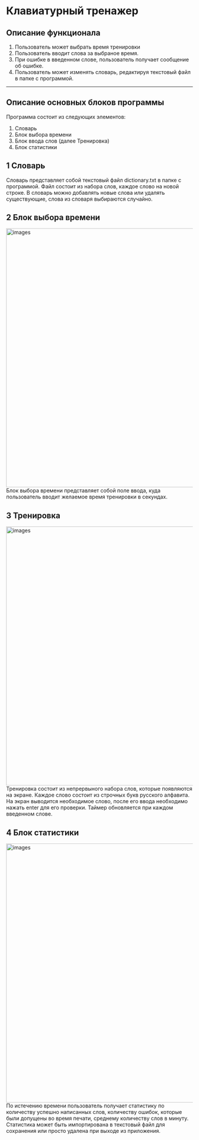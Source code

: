 # Клавиатурный тренажер
## Описание функционала
1) Пользователь может выбрать время тренировки
2) Пользователь вводит слова за выбраное время.
3) При ошибке в введенном слове, пользователь получает сообщение об ошибке.
4) Пользователь может изменять словарь, редактируя текстовый файл в папке с программой.

<hr>

## Описание основных блоков программы
Программа состоит из следующих элементов:
1) Словарь
2) Блок выбора времени 
3) Блок ввода слов (далее Тренировка)
4) Блок статистики

## 1 Словарь
Словарь представляет собой текстовый файл dictionary.txt в папке с программой. Файл состоит из набора слов, каждое слово на новой строке. В словарь можно добавлять новые слова или удалять существующие, слова из словаря выбираются случайно.

## 2 Блок выбора времени
<img src="https://i.imgur.com/aNvs65D.png" alt="images" width="700"/>
Блок выбора времени представляет собой поле ввода, куда пользователь вводит желаемое время тренировки в секундах.

## 3 Тренировка
<img src="https://i.imgur.com/qDgPLvS.png" alt="images" width="700"/>
Тренировка состоит из непрервыного набора слов, которые появляются на экране. Каждое слово состоит из строчных букв русского алфавита. На экран выводится необходимое слово, после его ввода необходимо нажать enter для его проверки. Таймер обновляется при каждом введенном слове.

## 4 Блок статистики
<img src="https://i.imgur.com/I5lcFoC.png" alt="images" width="700"/>
По истечению времени пользователь получает статистику по количеству успешно написанных слов, количеству ошибок, которые были допущены во время печати, среднему количеству слов в минуту. Статистика может быть импортирована в текстовый файл для сохранения или просто удалена при выходе из приложения.

